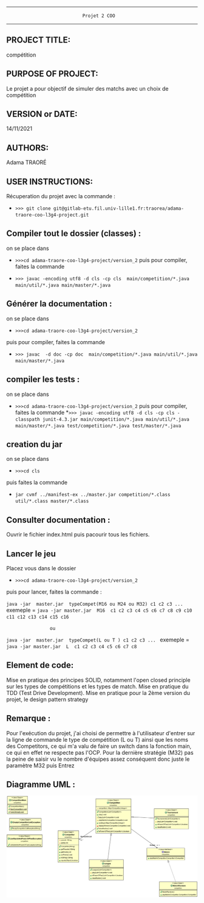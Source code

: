 ------------------------------------------------------------------------
                                Projet 2 COO
------------------------------------------------------------------------
## PROJECT TITLE:

  compétition

## PURPOSE OF PROJECT:

  Le projet a pour objectif de simuler des matchs avec un choix de compétition

## VERSION or DATE:

  14/11/2021
  

## AUTHORS:

  Adama TRAORÉ

## USER INSTRUCTIONS:

  Récuperation du projet avec la commande :

  * `>>> git clone git@gitlab-etu.fil.univ-lille1.fr:traorea/adama-traore-coo-l3g4-project.git `


  ## Compiler tout le dossier (classes) :

  on se place dans 
  * `>>>cd adama-traore-coo-l3g4-project/version_2`
  puis pour compiler, faites la commande 

 *  `>>> javac -encoding utf8 -d cls -cp cls  main/competition/*.java main/util/*.java main/master/*.java `


  ## Générer la documentation :
  
   on se place dans 
  * `>>>cd adama-traore-coo-l3g4-project/version_2`

  puis pour compiler, faites la commande 
  
  * `>>> javac  -d doc -cp doc  main/competition/*.java main/util/*.java main/master/*.java`

  ## compiler les tests :
  on se place dans 
  * `>>>cd adama-traore-coo-l3g4-project/version_2`
  puis pour compiler, faites la commande 
 *`>>> javac -encoding utf8 -d cls -cp cls -classpath junit-4.3.jar main/competition/*.java main/util/*.java main/master/*.java test/competition/*.java test/master/*.java`

  ## creation du jar

  on se place dans 

  * `>>>cd cls`

  puis faites la commande
  
  * `jar cvmf ../manifest-ex ../master.jar competition/*.class util/*.class master/*.class`


  ## Consulter documentation :

Ouvrir le fichier index.html puis pacourir tous les fichiers.

## Lancer le jeu

Placez vous dans le dossier
* `>>>cd adama-traore-coo-l3g4-project/version_2`

puis pour lancer, faites la commande :

 `java -jar  master.jar  typeCompet(M16 ou M24 ou M32) c1 c2 c3 ... ` 
 exemeple = `java -jar master.jar  M16  c1 c2 c3 c4 c5 c6 c7 c8 c9 c10 c11 c12 c13 c14 c15 c16` 

                    ou 
  `java -jar  master.jar  typeCompet(L ou T ) c1 c2 c3 ... ` 
  exemeple = `java -jar master.jar  L  c1 c2 c3 c4 c5 c6 c7 c8`


## Element de code:
  Mise en pratique des principes SOLID, notamment l'open closed principle sur les types de compétitions et les types de match. Mise en pratique du TDD (Test Drive Development).  Mise en pratique pour la 2ème version du projet, le design pattern strategy


## Remarque :
  Pour l'exécution du projet, j'ai choisi de permettre à l'utilisateur d'entrer sur la ligne de commande le type de compétition (L ou T) ainsi que les noms des Competitors, ce qui m'a valu de faire un switch dans la fonction main, ce qui en effet ne respecte pas l'OCP.
  Pour la dernière stratégie (M32) pas la peine de saisir vu le nombre d'équipes assez conséquent donc juste le paramètre M32 puis Entrez
## Diagramme UML :
![Screenshot](src/uml/diagramme.png)
